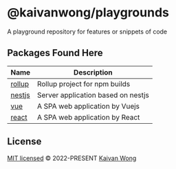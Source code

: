 # @kaivanwong/playgrounds

A playground repository for features or snippets of code

## Packages Found Here

| Name                      | Description                        |
| ------------------------- | ---------------------------------- |
| [rollup](packages/rollup) | Rollup project for npm builds      |
| [nestjs](packages/nestjs) | Server application based on nestjs |
| [vue](packages/vue)       | A SPA web application by Vuejs     |
| [react](packages/react)   | A SPA web application by React     |

## License

[MIT licensed](./LICENSE) © 2022-PRESENT [Kaivan Wong](https://github.com/kaivanwong)